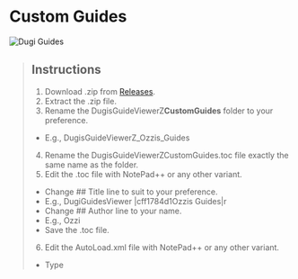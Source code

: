 # Custom Guides

![Dugi Guides](https://www.dugiguides.com/wp-content/uploads/2019/04/dugi440.png)

> ## Instructions
> 
> 1. Download .zip from [Releases](https://github.com/Caluril/CustomGuides/releases).
> 2. Extract the .zip file.
> 3. Rename the DugisGuideViewerZ**CustomGuides** folder to your preference.
> * E.g., DugisGuideViewerZ_Ozzis_Guides
> 4. Rename the DugisGuideViewerZCustomGuides.toc file exactly the same name as the folder.
> 5. Edit the .toc file with NotePad++ or any other variant.
> 	* Change ## Title line to suit to your preference.
> 	* E.g., DugiGuidesViewer |cff1784d1Ozzis Guides|r
> 	* Change ## Author line to your name.
> 	* E.g., Ozzi
> 	* Save the .toc file.
> 6. Edit the AutoLoad.xml file with NotePad++ or any other variant.
> 	* Type <Script file='Achievements\NameOfGuide.lua'/> in their desired categories. There's comments to help organising the guides.
> 	* Save the .xml file.
> 7. Create guide Category folders inside the Guides folder.
> * E.g., Achievements
> 8. Edit NPCs_enUS.lua with NotePad++ or any other variant.
> 	* Using [WowHead](www.wowhead.com) input NPCID's.
> 	* E.g., www.wowhead.com/npc=135775
> 	* Copy the name.
> 	* E.g., Scouting Map
> 	* Input the information in as follows:
> 	* [135775] = "Scouting Map",
> 	* Save the file.
> 9. If you use a different locale language other than enUS, you will need to copy the locale language file from DugiGuides\Localization and copy the NPCs_xxXX.lua and paste it into your Localization folder.
>   * xxXX will be deDE, esES, frFR, koKO etc.
> 	* Edit the locale language file you copied, remove all the NPCid's and place yours in your chosen locale language.
> 	* E.g., [144946] = "Ivus der Waldlord",
> 	* E.g., These can also be found using de.wowhead.com and using the same NPCid in the same layout as enUS. [NPCid] = "NPCname",
> 	* Save the file.
> 10. Edit the .toc file with NotePad++ or any other variant.
>   * Add: Localization\NPCs_xxXX.lua
>   * xxXX is the locale language you made in step 9.
>   * Save the .toc file.
> 11. Copy DugisGuideViewerZ**YourGuides** folder.
> 12. Paste into .\World of Warcraft\_retail_\Interface\AddOns\
> 13. Run the game, click the AddOns button, your guides should be checked, along with Dugi Guides. **Note:** *If Dugi Guides get's disabled so will your addon*.

Please bare with me, I will try to finish the documentation on how to write your own guides. Once I am finished, it will be included in this Getting Started pack.
